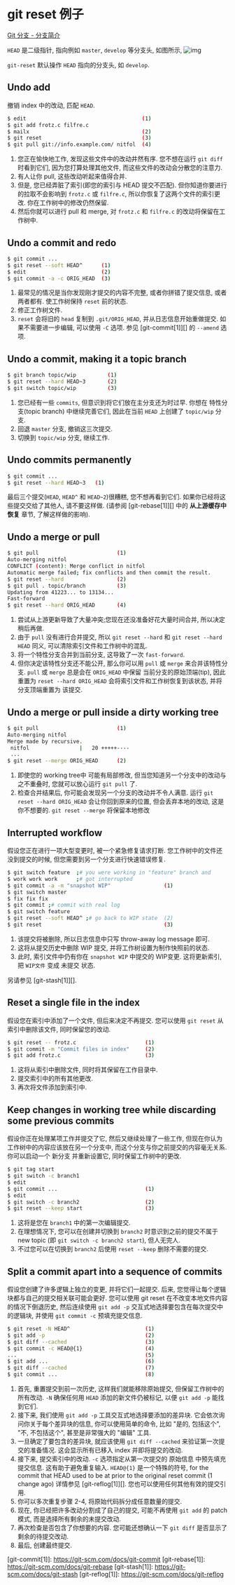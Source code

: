 # git reset 例子

[Git 分支 - 分支简介](https://git-scm.com/book/zh/v2/Git-%E5%88%86%E6%94%AF-%E5%88%86%E6%94%AF%E7%AE%80%E4%BB%8B)

`HEAD` 是二级指针, 指向例如 `master`, `develop` 等分支头, 如图所示,
![img](https://git-scm.com/book/zh/v2/images/head-to-master.png)

`git-reset` 默认操作 `HEAD` 指向的分支头, 如 `develop`.

## Undo add

撤销 index 中的改动, 匹配 `HEAD`.

```bash
$ edit                                     (1)
$ git add frotz.c filfre.c
$ mailx                                    (2)
$ git reset                                (3)
$ git pull git://info.example.com/ nitfol  (4)
```

1. 您正在愉快地工作, 发现这些文件中的改动井然有序.
您不想在运行 `git diff` 时看到它们, 因为您打算处理其他文件, 而这些文件的改动会分散您的注意力.
2. 有人让你 pull, 这些改动听起来值得合并.
3. 但是, 您已经弄脏了索引(即您的索引与 HEAD 提交不匹配).
但你知道你要进行的拉取不会影响到 `frotz.c` 或 `filfre.c`, 所以你恢复了这两个文件的索引更改.
你在工作树中的修改仍然保留.
4. 然后你就可以进行 pull 和 merge, 对 `frotz.c` 和 `filfre.c` 的改动将保留在工作树中.

## Undo a commit and redo

```bash
$ git commit ...
$ git reset --soft HEAD^      (1)
$ edit                        (2)
$ git commit -a -c ORIG_HEAD  (3)
```

1. 最常见的情况是当你发现刚才提交的内容不完整,
或者你拼错了提交信息, 或者两者都有. 使工作树保持 `reset` 前的状态.
2. 修正工作树文件.
3. `reset` 会将旧的 `head` 复制到 `.git/ORIG_HEAD`,
并从日志信息开始重做提交. 如果不需要进一步编辑, 可以使用 `-C` 选项.
参见 [git-commit[1]][] 的 `--amend` 选项.

## Undo a commit, making it a topic branch

```bash
$ git branch topic/wip          (1)
$ git reset --hard HEAD~3       (2)
$ git switch topic/wip          (3)
```

1. 您已经有一些 `commits`, 但意识到将它们放在主分支还为时过早.
你想在 特性分支(topic branch) 中继续完善它们, 因此在当前 `HEAD` 上创建了 `topic/wip` 分支.
2. 回退 `master` 分支, 撤销这三次提交.
3. 切换到 `topic/wip` 分支, 继续工作.

## Undo commits permanently

```bash
$ git commit ...
$ git reset --hard HEAD~3   (1)
```

最后三个提交(`HEAD`, `HEAD^` 和 `HEAD~2`)很糟糕, 您不想再看到它们.
如果你已经将这些提交交给了其他人, 请不要这样做.
(请参阅 [git-rebase[1]][] 中的 **从上游缓存中恢复** 章节, 了解这样做的影响).

## Undo a merge or pull

```bash
$ git pull                         (1)
Auto-merging nitfol
CONFLICT (content): Merge conflict in nitfol
Automatic merge failed; fix conflicts and then commit the result.
$ git reset --hard                 (2)
$ git pull . topic/branch          (3)
Updating from 41223... to 13134...
Fast-forward
$ git reset --hard ORIG_HEAD       (4)
```

1. 尝试从上游更新导致了大量冲突;您现在还没准备好花大量时间合并, 所以决定稍后再做.
2. 由于 `pull` 没有进行合并提交, 所以 `git reset --hard` 和 `git reset --hard HEAD` 同义,
可以清除索引文件和工作树中的混乱.
3. 将一个特性分支合并到当前分支, 这导致了一次 `fast-forward`.
4. 但你决定该特性分支还不能公开, 那么你可以用 `pull` 或 `merge` 来合并该特性分支.
`pull` 或 `merge` 总是会在 `ORIG_HEAD` 中保留 当前分支的原始顶端(tip),
因此重置为 `reset --hard ORIG_HEAD` 会将索引文件和工作树恢复到该状态, 并将分支顶端重置为 该提交.

## Undo a merge or pull inside a dirty working tree

```bash
$ git pull                         (1)
Auto-merging nitfol
Merge made by recursive.
 nitfol                |   20 +++++----
 ...
$ git reset --merge ORIG_HEAD      (2)
```

1. 即使您的 working tree中 可能有局部修改,
但当您知道另一个分支中的改动与之不重叠时, 您就可以放心运行 `git pull` 了.
2. 检查合并结果后, 你可能会发现另一个分支的改动并不令人满意.
运行 `git reset --hard ORIG_HEAD` 会让你回到原来的位置, 但会丢弃本地的改动, 这是你不想要的.
`git reset --merge` 将保留本地修改

## Interrupted workflow

假设您正在进行一项大型变更时, 被一个紧急修复请求打断.
您工作树中的文件还没到提交的时候, 但您需要到另一个分支进行快速错误修复.

```bash
$ git switch feature  ;# you were working in "feature" branch and
$ work work work      ;# got interrupted
$ git commit -a -m "snapshot WIP"                 (1)
$ git switch master
$ fix fix fix
$ git commit ;# commit with real log
$ git switch feature
$ git reset --soft HEAD^ ;# go back to WIP state  (2)
$ git reset                                       (3)
```

1. 该提交将被删除, 所以日志信息中只写 throw-away log message 即可.
2. 这将从提交历史中删除 WIP 提交, 并将工作树设置为制作快照前的状态.
3. 此时, 索引文件中仍有你在 `snapshot WIP` 中提交的 WIP变更.
这将更新索引, 把 `WIP文件` 变成 未提交 状态.

另请参见 [git-stash[1]][].

## Reset a single file in the index

假设您在索引中添加了一个文件, 但后来决定不再提交.
您可以使用 `git reset` 从索引中删除该文件, 同时保留您的改动.

```bash
$ git reset -- frotz.c                      (1)
$ git commit -m "Commit files in index"     (2)
$ git add frotz.c                           (3)
```

1. 这将从索引中删除文件, 同时将其保留在工作目录中.
2. 提交索引中的所有其他更改.
3. 再次将文件添加到索引中.

## Keep changes in working tree while discarding some previous commits

假设你正在处理某项工作并提交了它, 然后又继续处理了一些工作,
但现在你认为工作树中的内容应该放在另一个分支中, 而这个分支与你之前提交的内容毫无关系.
你可以启动一个 新分支 并重新设置它, 同时保留工作树中的更改.

```bash
$ git tag start
$ git switch -c branch1
$ edit
$ git commit ...                            (1)
$ edit
$ git switch -c branch2                     (2)
$ git reset --keep start                    (3)
```

1. 这将是您在 `branch1` 中的第一次编辑提交.
2. 在理想情况下, 您可以在创建并切换到 `branch2` 时意识到之前的提交不属于 new topic
(即 `git switch -c branch2 start`), 但人无完人.
3. 不过您可以在切换到 `branch2` 后使用 `reset --keep` 删除不需要的提交.

## Split a commit apart into a sequence of commits

假设您创建了许多逻辑上独立的变更, 并将它们一起提交.
后来, 您觉得让每个逻辑块都与自己的提交相关联可能会更好.
您可以使用 git reset 在不改变本地文件内容的情况下倒退历史,
然后连续使用 `git add -p` 交互式地选择要包含在每次提交中的逻辑块,
并使用 `git commit -c` 预填充提交信息.

```bash
$ git reset -N HEAD^                        (1)
$ git add -p                                (2)
$ git diff --cached                         (3)
$ git commit -c HEAD@{1}                    (4)
...                                         (5)
$ git add ...                               (6)
$ git diff --cached                         (7)
$ git commit ...                            (8)
```

1. 首先, 重置提交到前一次历史, 这样我们就能移除原始提交, 但保留工作树中的所有改动.
`-N` 确保任何用 `HEAD` 添加的新文件仍被标记, 以便 `git add -p` 能找到它们.
2. 接下来, 我们使用 `git add -p` 工具交互式地选择要添加的差异块.
它会依次询问你关于每个差异块的信息, 你可以使用简单的命令,
比如 "是的, 包括这个", "不, 不包括这个",
甚至是非常强大的 "编辑" 工具.
3. 一旦确定了要包含的差异块, 就应该使用 `git diff --cached` 来验证第一次提交的准备情况.
这会显示所有已移入 index 并即将提交的改动.
4. 接下来, 提交索引中的改动. `-c` 选项指定从第一次提交的 原始信息 中预先填充提交信息.
这有助于避免重复输入. `HEAD@{1}` 是一个特殊的符号,
for the commit that HEAD used to be at prior to the original reset commit (1 change ago)
详情参见 [git-reflog[1]][]. 您也可以使用任何其他有效的提交引用.
5. 你可以多次重复步骤 2-4, 将原始代码拆分成任意数量的提交.
6. 现在, 你已经把许多改动分割成了自己的提交, 可能不再使用 `git add` 的 patch模式, 而是选择所有剩余的未提交改动.
7. 再次检查是否包含了你想要的内容. 您可能还想确认一下 `git diff` 是否显示了剩余的待提交改动.
8. 最后, 创建最终提交.

[git-commit[1]]: https://git-scm.com/docs/git-commit
[git-rebase[1]]: https://git-scm.com/docs/git-rebase
[git-stash[1]]: https://git-scm.com/docs/git-stash
[git-reflog[1]]: https://git-scm.com/docs/git-reflog
